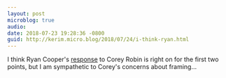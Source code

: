 ```yaml
---
layout: post
microblog: true
audio: 
date: 2018-07-23 19:28:36 -0800
guid: http://kerim.micro.blog/2018/07/24/i-think-ryan.html
---
```

I think Ryan Cooper's [response](http://www.ryanlouiscooper.com/2018/07/russiagate-and-left-round-ii.html) to Corey Robin is right on for the first two points, but I am sympathetic to Corey's concerns about framing…
